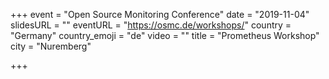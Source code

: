 +++
event = "Open Source Monitoring Conference"
date = "2019-11-04"
slidesURL = ""
eventURL = "https://osmc.de/workshops/"
country = "Germany"
country_emoji = "de"
video = ""
title = "Prometheus Workshop"
city = "Nuremberg"

+++


